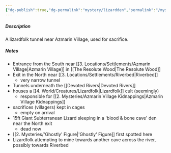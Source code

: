 ```yaml
---
{"dg-publish":true,"dg-permalink":"mystery/lizardden","permalink":"/mystery/lizardden/","tags":["mystery"]}
---
```


##### Description
A lizardfolk tunnel near Azmarin Village, used for sacrifice.

##### Notes
- Entrance from the South near [[3. Locations/Settlements/Azmarin Village\|Azmarin Village]] in [[The Resolute Wood\|The Resolute Wood]]
- Exit in the North near [[3. Locations/Settlements/Riverbed\|Riverbed]]
	- very narrow tunnel
- Tunnels underneath the [[Devoted Rivers\|Devoted Rivers]]
- houses a [[4. World/Creatures/Lizardfolk\|Lizardfolk]] cult (seemingly)
	- responsible for [[2. Mysteries/Azmarin Village Kidnappings\|Azmarin Village Kidnappings]]
- sacrifices (villagers) kept in cages
	- empty on arrival
- 15ft Giant Subterranean Lizard sleeping in a 'blood & bone cave' den near the North exit
	- dead now
- [[2. Mysteries/'Ghostly' Figure\|'Ghostly' Figure]] first spotted here
- Lizardfolk attempting to mine towards another cave across the river, possibly towards Riverbed
